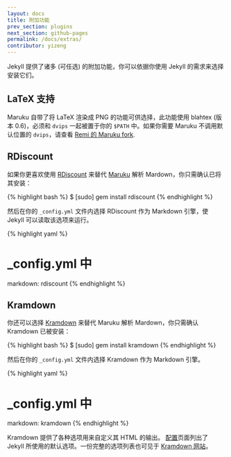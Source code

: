 ```yaml
---
layout: docs
title: 附加功能
prev_section: plugins
next_section: github-pages
permalink: /docs/extras/
contributor: yizeng
---
```


Jekyll 提供了诸多 (可任选) 的附加功能，你可以依据你使用 Jekyll 的需求来选择安装它们。

## LaTeX 支持

Maruku 自带了将 LaTeX 渲染成 PNG 的功能可供选择，此功能使用 blahtex (版本 0.6)，必须和 `dvips` 一起被置于你的 `$PATH` 中。如果你需要 Maruku 不调用默认位置的 `dvips`，请查看 [Remi 的 Maruku fork](http://github.com/remi/maruku).

## RDiscount

如果你更喜欢使用 [RDiscount](http://github.com/rtomayko/rdiscount) 来替代 [Maruku](http://github.com/bhollis/maruku) 解析 Mardown，你只需确认已将其安装：

{% highlight bash %}
$ [sudo] gem install rdiscount
{% endhighlight %}

然后在你的 `_config.yml` 文件内选择 RDiscount 作为 Markdown 引擎，使 Jekyll 可以读取该选项来运行。

{% highlight yaml %}
# _config.yml 中
markdown: rdiscount
{% endhighlight %}

## Kramdown

你还可以选择 [Kramdown](http://kramdown.rubyforge.org/) 来替代 Maruku 解析 Mardown，你只需确认 Kramdown 已被安装：

{% highlight bash %}
$ [sudo] gem install kramdown
{% endhighlight %}

然后在你的 `_config.yml` 文件内选择 Kramdown 作为 Markdown 引擎。

{% highlight yaml %}
# _config.yml 中
markdown: kramdown
{% endhighlight %}

Kramdown 提供了各种选项用来自定义其 HTML 的输出。 [配置](/docs/configuration/)页面列出了 Jekyll 所使用的默认选项。一份完整的选项列表也可见于 [Kramdown 网站](http://kramdown.rubyforge.org/options.html)。
